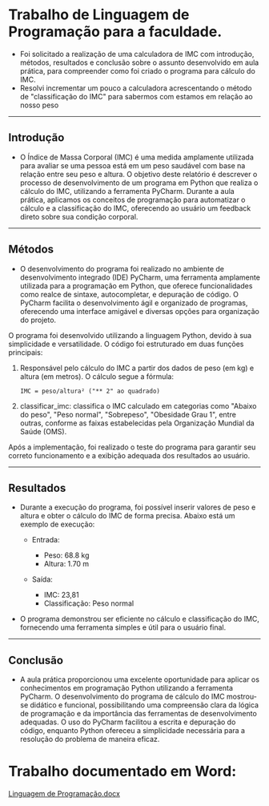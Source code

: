 # Trabalho de Linguagem de Programação para a faculdade.

* Foi solicitado a realização de uma calculadora de IMC com introdução, métodos, resultados e conclusão sobre o assunto
desenvolvido em aula prática, para compreender como foi criado o programa para cálculo do IMC.
* Resolvi incrementar um pouco a calculadora acrescentando o método de "classificação do IMC" para sabermos com estamos em relação ao nosso peso

---
## Introdução
* O Índice de Massa Corporal (IMC) é uma medida amplamente utilizada para avaliar se uma pessoa está em um peso saudável com base na relação entre seu peso e altura. O objetivo deste relatório é descrever o processo de desenvolvimento de um programa em Python que realiza o cálculo do IMC, utilizando a ferramenta PyCharm. Durante a aula prática, aplicamos os conceitos de programação para automatizar o cálculo e a classificação do IMC, oferecendo ao usuário um feedback direto sobre sua condição corporal.

---
## Métodos
* O desenvolvimento do programa foi realizado no ambiente de desenvolvimento integrado (IDE) PyCharm, uma ferramenta amplamente utilizada para a programação em Python, que oferece funcionalidades como realce de sintaxe, autocompletar, e depuração de código. O PyCharm facilita o desenvolvimento ágil e organizado de programas, oferecendo uma interface amigável e diversas opções para organização do projeto.

O programa foi desenvolvido utilizando a linguagem Python, devido à sua simplicidade e versatilidade. O código foi estruturado em duas funções principais:

1.  Responsável pelo cálculo do IMC a partir dos dados de peso (em kg) e altura (em metros). O cálculo segue a fórmula:

    `IMC = peso/altura² ("** 2" ao quadrado)`

2. classificar_imc: classifica o IMC calculado em categorias como "Abaixo do peso", "Peso normal", "Sobrepeso", "Obesidade Grau 1", entre outras, conforme as faixas estabelecidas pela Organização Mundial da Saúde (OMS).

Após a implementação, foi realizado o teste do programa para garantir seu correto funcionamento e a exibição adequada dos resultados ao usuário.

---
## Resultados
* Durante a execução do programa, foi possível inserir valores de peso e altura e obter o cálculo do IMC de forma precisa. Abaixo está um exemplo de execução:

  * Entrada:
    * Peso: 68.8 kg
    * Altura: 1.70 m

  * Saída:
    * IMC: 23,81
    * Classificação: Peso normal

* O programa demonstrou ser eficiente no cálculo e classificação do IMC, fornecendo uma ferramenta simples e útil para o usuário final.

---
## Conclusão
* A aula prática proporcionou uma excelente oportunidade para aplicar os conhecimentos em programação Python utilizando a ferramenta PyCharm. O desenvolvimento do programa de cálculo do IMC mostrou-se didático e funcional, possibilitando uma compreensão clara da lógica de programação e da importância das ferramentas de desenvolvimento adequadas. O uso do PyCharm facilitou a escrita e depuração do código, enquanto Python ofereceu a simplicidade necessária para a resolução do problema de maneira eficaz.

# Trabalho documentado em Word: 
[Linguagem de Programação.docx](Word%2FLinguagem%20de%20Programa%C3%A7%C3%A3o.docx)
